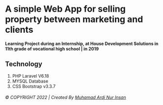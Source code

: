 # A simple Web App for selling property between marketing and clients
#### Learning Project during an Internship, at House Development Solutions in 11th grade of vocational high school  |  in 2019

## Technology 
1. PHP Laravel V6.18
2. MYSQL Database
3. CSS Bootstrap v3.3.7


###### © COPYRIGHT 2022  |  Created By  [Muhamad Ardi Nur Insan](www.ardinur.engineer)
